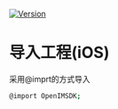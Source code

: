 
[![Version](https://img.shields.io/cocoapods/v/OpenIMSDK.svg?style=flat)](https://cocoapods.org/pods/OpenIMSDK)

# 导入工程(iOS)

  采用@imprt的方式导入

```zsh
@import OpenIMSDK;

```


